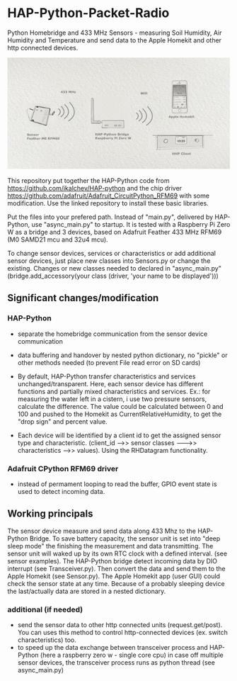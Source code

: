 # HAP-Python-Packet-Radio

Python Homebridge and 433 MHz Sensors - measuring Soil Humidity, Air Humidity and Temperature and send data to the Apple Homekit and other http connected devices.


![Image of hardware](Image1.png)


This repository put together the HAP-Python code from <https://github.com/ikalchev/HAP-python> and the chip driver  <https://github.com/adafruit/Adafruit_CircuitPython_RFM69> with some modification.
Use the linked repository to install these basic libraries. 

Put the files into your prefered path. Instead of "main.py", delivered by HAP-Python, use "async_main.py" to startup.
It is tested with a Raspberry Pi Zero W as a bridge and 3 devices, based on Adafruit Feather 433 MHz RFM69 (M0 SAMD21 mcu and 32u4 mcu).

To change sensor devices, services or characteristics or add additional sensor devices, just place new classes into Sensors.py or change the existing. Changes or new classes needed to declared in "async_main.py" (bridge.add_accessory(your class (driver, 'your name to be displayed')))

## Significant changes/modification

### HAP-Python

* separate the homebridge communication from the sensor device communication
* data buffering and handover by nested python dictionary, no "pickle" or other methods needed (to prevent File read error on SD cards)

* By default, HAP-Python transfer characteristics and services unchanged/transparent. Here, each sensor device has different functions and partially mixed characteristics and services. Ex.: for measuring the water left in a cistern, i use two pressure sensors, calculate the difference. The value could be calculated between 0 and 100 and pushed to the Homekit as CurrentRelativeHumidity, to get the "drop sign" and percent value.

* Each device will be identified by a client id to get the assigned sensor type and characteristic. (client_id -->> sensor classes --->> characteristics -->> values). Using the RHDatagram functionality.

### Adafruit CPython RFM69 driver

* instead of permament looping to read the buffer, GPIO event state is used to detect incoming data.


## Working principals

The sensor device measure and send data along 433 Mhz to the HAP-Python Bridge. To save battery capacity, the sensor unit is set into "deep sleep mode" the finishing the measurement and data transmitting. The sensor unit will waked up by its own RTC clock with a defined interval. (see sensor examples).
The HAP-Python bridge detect incoming data by DIO interrupt (see Transceiver.py). Then convert the data and send them to the Apple Homekit (see Sensor.py).
The Apple Homekit app (user GUI) could check the sensor state at any time. Because of a probably sleeping device the last/actually data are stored in a nested dictionary.  

### additional (if needed)

* send the sensor data to other http connected units (request.get/post). You can uses this method to control http-connected devices (ex. switch characteristics) too.
* to speed up the data exchange between transceiver process and HAP-Python (here a raspberry zero w - single core cpu) in case off multiple sensor devices, the transceiver process runs as python thread (see async_main.py)
